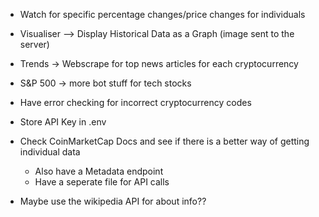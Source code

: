 - Watch for specific percentage changes/price changes for individuals
- Visualiser --> Display Historical Data as a Graph (image sent to the server)
- Trends -> Webscrape for top news articles for each cryptocurrency
- S&P 500 -> more bot stuff for tech stocks
- Have error checking for incorrect cryptocurrency codes
- Store API Key in .env
- Check CoinMarketCap Docs and see if there is a better way of getting individual data
    - Also have a Metadata endpoint
    - Have a seperate file for API calls

- Maybe use the wikipedia API for about info?? 

